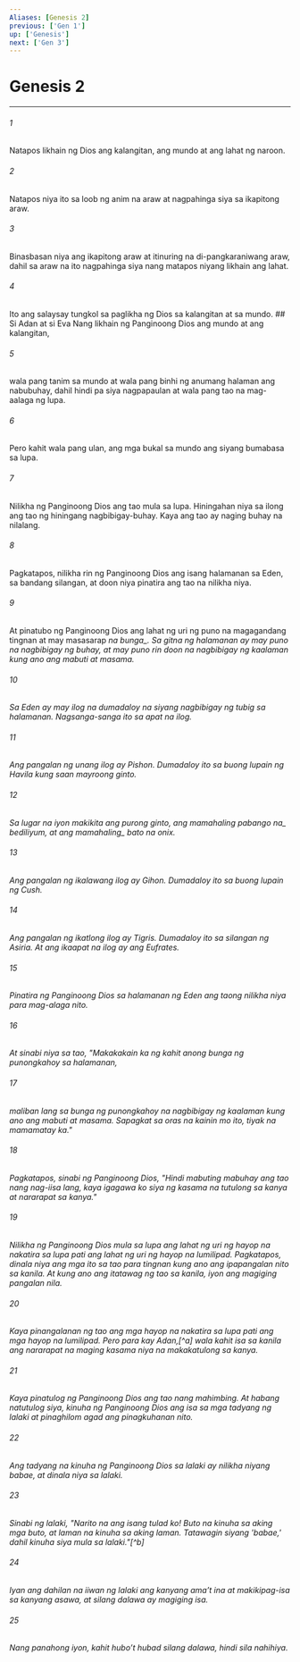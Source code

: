 ```yaml
---
Aliases: [Genesis 2]
previous: ['Gen 1']
up: ['Genesis']
next: ['Gen 3']
---
```

# Genesis 2

***






















###### 1 










Natapos likhain ng Dios ang kalangitan, ang mundo at ang lahat ng naroon. 





















###### 2 










Natapos niya ito sa loob ng anim na araw at nagpahinga siya sa ikapitong araw. 





















###### 3 










Binasbasan niya ang ikapitong araw at itinuring na di-pangkaraniwang araw, dahil sa araw na ito nagpahinga siya nang matapos niyang likhain ang lahat. 





















###### 4 










Ito ang salaysay tungkol sa paglikha ng Dios sa kalangitan at sa mundo. ## Si Adan at si Eva Nang likhain ng Panginoong Dios ang mundo at ang kalangitan, 





















###### 5 










wala pang tanim sa mundo at wala pang binhi ng anumang halaman ang nabubuhay, dahil hindi pa siya nagpapaulan at wala pang tao na mag-aalaga ng lupa. 





















###### 6 










Pero kahit wala pang ulan, ang mga bukal sa mundo ang siyang bumabasa sa lupa. 





















###### 7 










Nilikha ng Panginoong Dios ang tao mula sa lupa. Hiningahan niya sa ilong ang tao ng hiningang nagbibigay-buhay. Kaya ang tao ay naging buhay na nilalang. 





















###### 8 










Pagkatapos, nilikha rin ng Panginoong Dios ang isang halamanan sa Eden, sa bandang silangan, at doon niya pinatira ang tao na nilikha niya. 





















###### 9 










At pinatubo ng Panginoong Dios ang lahat ng uri ng puno na magagandang tingnan at may masasarap <i class="trans-change">na bunga_. Sa gitna ng halamanan ay may puno na nagbibigay ng buhay, at may puno rin doon na nagbibigay ng kaalaman kung ano ang mabuti at masama. 





















###### 10 










Sa Eden ay may ilog na dumadaloy na siyang nagbibigay ng tubig sa halamanan. Nagsanga-sanga ito sa apat na ilog. 





















###### 11 










Ang pangalan ng unang ilog ay Pishon. Dumadaloy ito sa buong lupain ng Havila kung saan mayroong ginto. 





















###### 12 










Sa lugar na iyon makikita ang purong ginto, ang <i class="trans-change">mamahaling pabango na_ bediliyum, at ang <i class="trans-change">mamahaling_ bato na onix. 





















###### 13 










Ang pangalan ng ikalawang ilog ay Gihon. Dumadaloy ito sa buong lupain ng Cush. 





















###### 14 










Ang pangalan ng ikatlong ilog ay Tigris. Dumadaloy ito sa silangan ng Asiria. At ang ikaapat na ilog ay ang Eufrates. 





















###### 15 










Pinatira ng Panginoong Dios sa halamanan ng Eden ang taong nilikha niya para mag-alaga nito. 





















###### 16 










At sinabi niya sa tao, "Makakakain ka ng kahit anong bunga ng punongkahoy sa halamanan, 





















###### 17 










maliban lang sa bunga ng punongkahoy na nagbibigay ng kaalaman kung ano ang mabuti at masama. Sapagkat sa oras na kainin mo ito, tiyak na mamamatay ka." 





















###### 18 










Pagkatapos, sinabi ng Panginoong Dios, "Hindi mabuting mabuhay ang tao nang nag-iisa lang, kaya igagawa ko siya ng kasama na tutulong sa kanya at nararapat sa kanya." 





















###### 19 










Nilikha ng Panginoong Dios mula sa lupa ang lahat ng uri ng hayop na nakatira sa lupa pati ang lahat ng uri ng hayop na lumilipad. Pagkatapos, dinala niya ang mga ito sa tao para tingnan kung ano ang ipapangalan nito sa kanila. At kung ano ang itatawag ng tao sa kanila, iyon ang magiging pangalan nila. 





















###### 20 










Kaya pinangalanan ng tao ang mga hayop na nakatira sa lupa pati ang mga hayop na lumilipad. Pero para kay Adan,[^a] wala kahit isa sa kanila ang nararapat na maging kasama niya na makakatulong sa kanya. 





















###### 21 










Kaya pinatulog ng Panginoong Dios ang tao nang mahimbing. At habang natutulog siya, kinuha ng Panginoong Dios ang isa sa mga tadyang ng lalaki at pinaghilom agad ang pinagkuhanan nito. 





















###### 22 










Ang tadyang na kinuha ng Panginoong Dios sa lalaki ay nilikha niyang babae, at dinala niya sa lalaki. 





















###### 23 










Sinabi ng lalaki, "Narito na ang isang tulad ko! Buto na kinuha sa aking mga buto, at laman na kinuha sa aking laman. Tatawagin siyang 'babae,' dahil kinuha siya mula sa lalaki."[^b] 





















###### 24 










Iyan ang dahilan na iiwan ng lalaki ang kanyang amaʼt ina at makikipag-isa sa kanyang asawa, at silang dalawa ay magiging isa. 





















###### 25 










Nang panahong iyon, kahit huboʼt hubad silang dalawa, hindi sila nahihiya.
